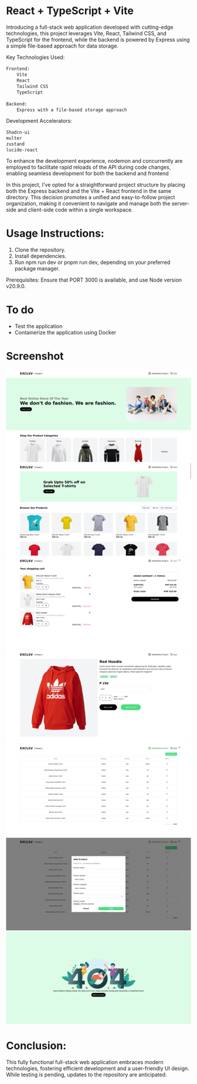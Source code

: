 # React + TypeScript + Vite
Introducing a full-stack web application developed with cutting-edge technologies, this project leverages Vite, React, Tailwind CSS, and TypeScript for the frontend, while the backend is powered by Express using a simple file-based approach for data storage.

Key Technologies Used:

    Frontend:
        Vite
        React
        Tailwind CSS
        TypeScript

    Backend:
        Express with a file-based storage approach

Development Accelerators:

    Shadcn-ui
    multer
    zustand
    lucide-react

To enhance the development experience, nodemon and concurrently are employed to facilitate rapid reloads of the API during code changes, enabling seamless development for both the backend and frontend

In this project, I've opted for a straightforward project structure by placing both the Express backend and the Vite + React frontend in the same directory. This decision promotes a unified and easy-to-follow project organization, making it convenient to navigate and manage both the server-side and client-side code within a single workspace.

# Usage Instructions:
1. Clone the repository.
2. Install dependencies.
3. Run npm run dev or pnpm run dev, depending on your preferred package manager.

Prerequisites:
Ensure that PORT 3000 is available, and use Node version v20.9.0.

# To do
- Test the application
- Containerize the application using Docker

# Screenshot
![Home](screenshot/home.png)
![Shop](screenshot/shop.png)
![Cart](screenshot/cart.png)
![Product](screenshot/product.png)
![AddModify](screenshot/addmodify.png)
![Modal](screenshot/addproduct.png)
![404](screenshot/404.png)

# Conclusion:
This fully functional full-stack web application embraces modern technologies, fostering efficient development and a user-friendly UI design. While testing is pending, updates to the repository are anticipated.
